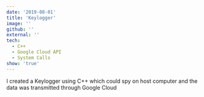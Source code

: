 ```yaml
---
date: '2019-08-01'
title: 'Keylogger'
image: ''
github: ''
external: ''
tech:
  - C++
  - Google Cloud API
  - System Calls
show: 'true'
---
```


I created a Keylogger using C++ which could spy on host computer and the data was transmitted through Google Cloud
